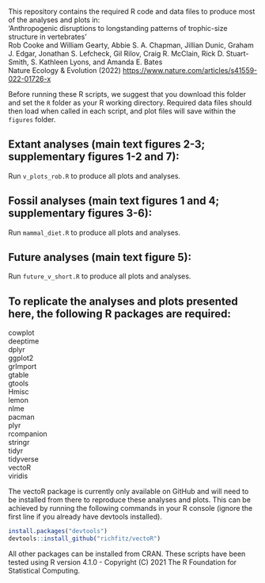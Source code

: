 This repository contains the required R code and data files to produce most of the analyses and plots in:  
‘Anthropogenic disruptions to longstanding patterns of trophic-size structure in vertebrates’   
Rob Cooke and William Gearty, Abbie S. A. Chapman, Jillian Dunic, Graham J. Edgar, Jonathan S. Lefcheck, Gil Rilov, Craig R. McClain, Rick D. Stuart-Smith, S. Kathleen Lyons, and Amanda E. Bates  
Nature Ecology & Evolution (2022) https://www.nature.com/articles/s41559-022-01726-x
  
Before running these R scripts, we suggest that you download this folder and set the `R` folder as your R working directory. Required data files should then load when called in each script, and plot files will save within the `figures` folder.

## Extant analyses (main text figures 2-3; supplementary figures 1-2 and 7):  
Run `v_plots_rob.R` to produce all plots and analyses.

## Fossil analyses (main text figures 1 and 4; supplementary figures 3-6):  
Run `mammal_diet.R` to produce all plots and analyses. 

## Future analyses (main text figure 5):  
Run `future_v_short.R` to produce all plots and analyses. 

## To replicate the analyses and plots presented here, the following R packages are required:
cowplot  
deeptime  
dplyr  
ggplot2  
grImport  
gtable  
gtools  
Hmisc  
lemon  
nlme  
pacman  
plyr  
rcompanion  
stringr  
tidyr  
tidyverse  
vectoR  
viridis  

The vectoR package is currently only available on GitHub and will need to be installed from there to reproduce
these analyses and plots. This can be achieved by running the following commands in your R console (ignore the first line 
if you already have devtools installed).  
```r
install.packages("devtools")  
devtools::install_github("richfitz/vectoR")
```

  
All other packages can be installed from CRAN. These scripts have been tested using R version 4.1.0 - 
Copyright (C) 2021 The R Foundation for Statistical Computing.
